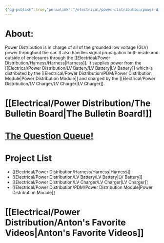 ```yaml
---
{"dg-publish":true,"permalink":"/electrical/power-distribution/power-distribution-home/","pinned":true}
---
```


# About:
Power Distribution is in charge of all of the grounded low voltage (GLV) power throughout the car. It also handles signal propagation both inside and outside of enclosures through the [[Electrical/Power Distribution/Harness/Harness\|Harness]]. It supplies power from the [[Electrical/Power Distribution/LV Battery/LV Battery\|LV Battery]] which is distributed by the [[Electrical/Power Distribution/PDM/Power Distribution Module\|Power Distribution Module]] and charged by the [[Electrical/Power Distribution/LV Charger/LV Charger\|LV Charger]].
# [[Electrical/Power Distribution/The Bulletin Board\|The Bulletin Board!]]

# [The Question Queue!](https://docs.google.com/spreadsheets/d/1GErfYnaAddjZgJkXivtJXJwNPky5yMlqq_ky7ORIy0c/edit?usp=sharing)
# Project List
- [[Electrical/Power Distribution/Harness/Harness\|Harness]]
- [[Electrical/Power Distribution/LV Battery/LV Battery\|LV Battery]]
- [[Electrical/Power Distribution/LV Charger/LV Charger\|LV Charger]]
- [[Electrical/Power Distribution/PDM/Power Distribution Module\|Power Distribution Module]]
# [[Electrical/Power Distribution/Anton's Favorite Videos\|Anton's Favorite Videos]]